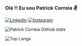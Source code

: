 ### Olá !! Eu sou Patrick Correia ✌️

[![Linkedin](https://img.shields.io/badge/LinkedIn-0077B5?style=for-the-badge&logo=linkedin&logoColor=white)](https://www.linkedin.com/in/patrick-correia-378320218)
[![Instagram](https://img.shields.io/badge/Instagram-E4405F?style=for-the-badge&logo=instagram&logoColor=white)](https://www.instagram.com/patrickcorreiah)

![Patrick Correia GitHub stats](https://github-readme-stats.vercel.app/api?username=PatrickHeiisen&show_icons=true&theme=transparent)

![Top Langs](https://github-readme-stats.vercel.app/api/top-langs/?username=PatrickHeiisen&hide_progress=true)
